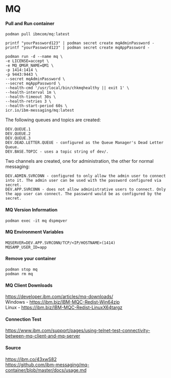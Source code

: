 # MQ
#### Pull and Run container
```
podman pull ibmcom/mq:latest

printf "yourPassword123" | podman secret create mqAdminPassword -
printf "yourPassword123" | podman secret create mqAppPassword -

podman run -d --name mq \
-e LICENSE=accept \
-e MQ_QMGR_NAME=QM1 \
-p 1414:1414 \
-p 9443:9443 \
--secret mqAdminPassword \
--secret mqAppPassword \
--health-cmd '/usr/local/bin/chkmqhealthy || exit 1' \
--health-interval 1m \
--health-timeout 30s \
--health-retries 3 \
--health-start-period 60s \
icr.io/ibm-messaging/mq:latest
```

The following queues and topics are created:  

    DEV.QUEUE.1  
    DEV.QUEUE.2  
    DEV.QUEUE.3  
    DEV.DEAD.LETTER.QUEUE - configured as the Queue Manager's Dead Letter Queue.  
    DEV.BASE.TOPIC - uses a topic string of dev/.  

Two channels are created, one for administration, the other for normal messaging:  

    DEV.ADMIN.SVRCONN - configured to only allow the admin user to connect into it. The admin user can be used with the password configured via secret.  
    DEV.APP.SVRCONN - does not allow administrative users to connect. Only the app user can connect. The password would be as configured by the secret.  

#### MQ Version Information
```
podman exec -it mq dspmqver
```

#### MQ Environment Variables
```
MQSERVER=DEV.APP.SVRCONN/TCP/<IP/HOSTNAME>(1414)
MQSAMP_USER_ID=app
```

#### Remove your container
```
podman stop mq
podman rm mq
```

#### MQ Client Downloads
https://developer.ibm.com/articles/mq-downloads/  
Windows - https://ibm.biz/IBM-MQC-Redist-Win64zip  
Linux - https://ibm.biz/IBM-MQC-Redist-LinuxX64targz  

#### Connection Test
https://www.ibm.com/support/pages/using-telnet-test-connectivity-between-mq-client-and-mq-server

#### Source
https://ibm.co/43xwS82  
https://github.com/ibm-messaging/mq-container/blob/master/docs/usage.md  